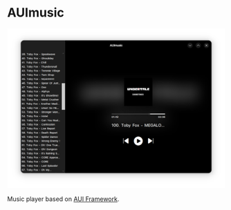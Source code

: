 # AUImusic

![Screenshot](screenshot.png)

Music player based on [AUI Framework](https://github.com/aui-framework/aui).